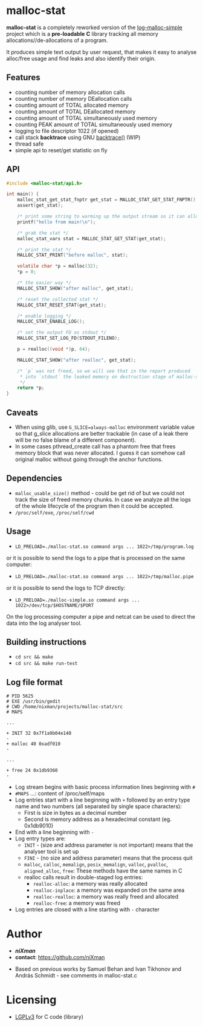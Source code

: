 malloc-stat
=================

**malloc-stat** is a completely reworked version of the [log-malloc-simple](https://github.com/qgears/log-malloc-simple) project which is a **pre-loadable** **C** library tracking all memory allocations//de-allocations of a program.

It produces simple text output by user request, that makes it easy to analyse alloc/free usage and find leaks and also identify their origin.

## Features

- counting number of memory allocation calls
- counting number of memory DEallocation calls
- counting amount of TOTAL allocated memory
- counting amount of TOTAL DEallocated memory
- counting amount of TOTAL simultaneously used memory
- counting PEAK amount of TOTAL simultaneously used memory
- logging to file descriptor 1022 (if opened)
- call stack **backtrace** using GNU [backtrace()](https://man7.org/linux/man-pages/man3/backtrace.3.html) (WIP)
- thread safe
- simple api to reset/get statistic on fly

## API

```c
#include <malloc-stat/api.h>

int main() {
    malloc_stat_get_stat_fnptr get_stat = MALLOC_STAT_GET_STAT_FNPTR();
    assert(get_stat);

    /* print some string to warming up the output stream so it can allocate required buffers */
    printf("hello from main!\n");

    /* grab the stat */
    malloc_stat_vars stat = MALLOC_STAT_GET_STAT(get_stat);

    /* print the stat */
    MALLOC_STAT_PRINT("before malloc", stat);

    volatile char *p = malloc(32);
    *p = 0;

    /* the easier way */
    MALLOC_STAT_SHOW("after malloc", get_stat);

    /* reset the collected stat */
    MALLOC_STAT_RESET_STAT(get_stat);

    /* enable logging */
    MALLOC_STAT_ENABLE_LOG();

    /* set the output FD as stdout */
    MALLOC_STAT_SET_LOG_FD(STDOUT_FILENO);

    p = realloc((void *)p, 64);

    MALLOC_STAT_SHOW("after realloc", get_stat);

    /* `p` was not freed, so we will see that in the report produced 
     * into `stdout` the leaked memory on destruction stage of malloc-stat.so
     */
    return *p;
}
```

## Caveats

- When using glib, use `G_SLICE=always-malloc` environment variable value so that g_slice allocations are better trackable (in case of a leak there will be no false blame of a different component).
- In some cases pthread_create call has a phantom free that frees memory block that was never allocated. I guess it can somehow call original malloc without going through the anchor functions.

## Dependencies

- `malloc_usable_size()` method - could be get rid of but we could not track the size of freed memory chunks. In case we analyze all the logs of the whole lifecycle of the program then it could be accepted.
- `/proc/self/exe`, `/proc/self/cwd`

## Usage

- `LD_PRELOAD=./malloc-stat.so command args ... 1022>/tmp/program.log`

or it is possible to send the logs to a pipe that is processed on the same computer:

- `LD_PRELOAD=./malloc-stat.so command args ... 1022>/tmp/malloc.pipe`

or it is possible to send the logs to TCP directly:

- `LD_PRELOAD=./malloc-simple.so command args ... 1022>/dev/tcp/$HOSTNAME/$PORT`

On the log processing computer a pipe and netcat can be used to direct the data into the log analyser tool.

## Building instructions

- `cd src && make`
- `cd src && make run-test`

## Log file format

```
# PID 5625
# EXE /usr/bin/gedit
# CWD /home/nixman/projects/malloc-stat/src
# MAPS

...

+ INIT 32 0x7f1a9b04e140
-
+ malloc 40 0xadf010
-

...

+ free 24 0x1db9360
-
```

* Log stream begins with basic process information lines beginning with `#`
* `#MAPS` ...: content of /proc/self/maps
* Log entries start with a line beginning with `+` followed by an entry type name and two numbers (all separated by single space characters):
    * First is size in bytes as a decimal number
    * Second is memory address as a hexadecimal constant (eg. 0x1db9010)
* End with a line beginning with `-`
* Log entry types are:
    * `INIT` - (size and address parameter is not important) means that the analyser tool is set up
    * `FINI` - (no size and address parameter) means that the process quit
    * `malloc`, `calloc`, `memalign`, `posix_memalign`, `valloc`, `pvalloc`, `aligned_alloc`, `free`: These methods have the same names in C
    * realloc calls result in double-staged log entries:
        - `realloc-alloc`: a memory was really allocated
        - `realloc-inplace`: a memory was expanded on the same area
        - `realloc-realloc`: a memory was really freed and allocated
        - `realloc-free`: a memory was freed
* Log entries are closed with a line starting with `-` character

# Author

- ***niXman***
- **contact**: https://github.com/niXman
* Based on previous works by Samuel Behan and Ivan Tikhonov and András Schmidt - see comments in malloc-stat.c

# Licensing

* [LGPLv3](https://www.gnu.org/licenses/lgpl.html) for C code (library)

